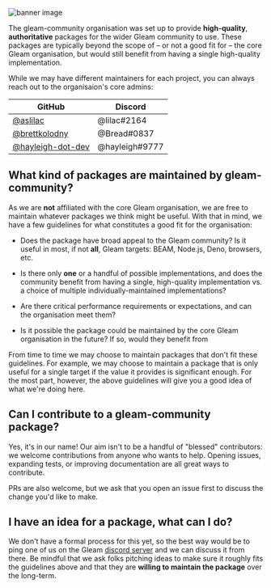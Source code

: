 ![banner image](https://cdn.mckayla.cloud/-/8fd7241552f042d2be9a5cc21f61922c/BANNER-Dark.webp)

The gleam-community organisation was set up to provide **high-quality**,
**authoritative** packages for the wider Gleam community to use. These packages
are typically beyond the scope of – or not a good fit for – the core Gleam
organisation, but would still benefit from having a single high-quality
implementation.

While we may have different maintainers for each project, you can always reach
out to the organisaion's core admins:

| GitHub                                                   | Discord        |
| -------------------------------------------------------- | -------------- |
| [@aslilac](https://github.com/aslilac)                   | @lilac#2164    |
| [@brettkolodny](https://github.com/brettkolodny)         | @Bread#0837    |
| [@hayleigh-dot-dev](https://github.com/hayleigh-dot-dev) | @hayleigh#9777 |

## What kind of packages are maintained by gleam-community?

As we are **not** affiliated with the core Gleam organisation, we are free to
maintain whatever packages we think might be useful. With that in mind, we have
a few guidelines for what constitutes a good fit for the organisation:

- Does the package have broad appeal to the Gleam community? Is it useful in most,
  if not **all**, Gleam targets: BEAM, Node.js, Deno, browsers, etc.

- Is there only **one** or a handful of possible implementations, and does the
  community benefit from having a single, high-quality implementation vs. a choice
  of multiple individually-maintained implementations?

- Are there critical performance requirements or expectations, and can the
  organisation meet them?

- Is it possible the package could be maintained by the core Gleam organisation
  in the future? If so, would they benefit from 

From time to time we may choose to maintain packages that don't fit these guidelines.
For example, we may choose to maintain a package that is only useful for a single
target if the value it provides is significant enough. For the most part, however,
the above guidelines will give you a good idea of what we're doing here.

## Can I contribute to a gleam-community package?

Yes, it's in our name! Our aim isn't to be a handful of "blessed" contributors:
we welcome contributions from anyone who wants to help. Opening issues, expanding
tests, or improving documentation are all great ways to contribute.

PRs are also welcome, but we ask that you open an issue first to discuss the change
you'd like to make.

## I have an idea for a package, what can I do?

We don't have a formal process for this yet, so the best way would be to ping one
of us on the Gleam [discord server](https://discord.gg/Fm8Pwmy) and we can discuss
it from there. Be mindful that we ask folks pitching ideas to make sure it roughly
fits the guidelines above and that they are **willing to maintain the package**
over the long-term.
